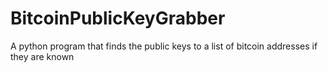 # BitcoinPublicKeyGrabber
A python program that finds the public keys to a list of bitcoin addresses if they are known
